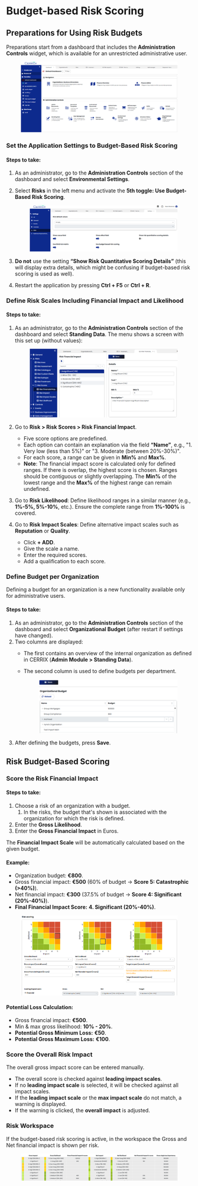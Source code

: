 # Budget-based Risk Scoring

## Preparations for Using Risk Budgets

Preparations start from a dashboard that includes the **Administration Controls** widget, which is available for an unrestricted administrative user.

<figure><img src="../../../.gitbook/assets/image (1) (1) (1) (1) (1) (1) (1) (1) (1).png" alt=""><figcaption></figcaption></figure>

### Set the Application Settings to Budget-Based Risk Scoring

#### Steps to take:

1. As an administrator, go to the **Administration Controls** section of the dashboard and select **Environmental Settings**.
2.  Select **Risks** in the left menu and activate the **5th toggle: Use Budget-Based Risk Scoring**.

    <figure><img src="../../../.gitbook/assets/image (1) (1) (1) (1) (1) (1) (1) (1) (1) (1).png" alt=""><figcaption></figcaption></figure>
3. **Do not** use the setting **“Show Risk Quantitative Scoring Details”** (this will display extra details, which might be confusing if budget-based risk scoring is used as well).
4. Restart the application by pressing **Ctrl + F5** or **Ctrl + R**.

### Define Risk Scales Including Financial Impact and Likelihood

#### Steps to take:

1.  As an administrator, go to the **Administration Controls** section of the dashboard and select **Standing Data**. The menu shows a screen with this set up (without values):

    <figure><img src="../../../.gitbook/assets/image (2) (1) (1) (1) (1).png" alt=""><figcaption></figcaption></figure>
2. Go to **Risk > Risk Scores > Risk Financial Impact**.
   * Five score options are predefined.
   * Each option can contain an explanation via the field **“Name”**, e.g., "1. Very low (less than 5%)" or "3. Moderate (between 20%-30%)".
   * For each score, a range can be given in **Min%** and **Max%**.
   * **Note**: The financial impact score is calculated only for defined ranges. If there is overlap, the highest score is chosen. Ranges should be contiguous or slightly overlapping. The **Min%** of the lowest range and the **Max%** of the highest range can remain undefined.
3. Go to **Risk Likelihood**: Define likelihood ranges in a similar manner (e.g., **1%-5%, 5%-10%**, etc.). Ensure the complete range from **1%-100%** is covered.
4. Go to **Risk Impact Scales**: Define alternative impact scales such as **Reputation** or **Quality**.
   * Click **+ ADD**.
   * Give the scale a name.
   * Enter the required scores.
   * Add a qualification to each score.

### Define Budget per Organization

Defining a budget for an organization is a new functionality available only for administrative users.

#### Steps to take:

1. As an administrator, go to the **Administration Controls** section of the dashboard and select **Organizational Budget** (after restart if settings have changed).
2. Two columns are displayed:
   * The first contains an overview of the internal organization as defined in CERRIX (**Admin Module > Standing Data**).
   *   The second column is used to define budgets per department.

       <figure><img src="../../../.gitbook/assets/image (3) (1) (1).png" alt=""><figcaption></figcaption></figure>
3. After defining the budgets, press **Save**.

## Risk Budget-Based Scoring

### Score the Risk Financial Impact

#### Steps to take:

1. Choose a risk of an organization with a budget.
   1. In the risks, the budget that's shown is associated with the organization for which the risk is defined.
2. Enter the **Gross Likelihood**.
3. Enter the **Gross Financial Impact** in Euros.

The **Financial Impact Scale** will be automatically calculated based on the given budget.

#### Example:

* Organization budget: **€800**.
* Gross financial impact: **€500** (60% of budget → **Score 5: Catastrophic (>40%)**).
* Net financial impact: **€300** (37.5% of budget → **Score 4: Significant (20%-40%)**).
* **Final Financial Impact Score:** **4. Significant (20%-40%)**.

<figure><img src="../../../.gitbook/assets/image (4) (1) (1).png" alt=""><figcaption></figcaption></figure>

#### Potential Loss Calculation:

* Gross financial impact: **€500**.
* Min & max gross likelihood: **10% - 20%**.
* **Potential Gross Minimum Loss:** **€50**.
* **Potential Gross Maximum Loss:** **€100**.

### Score the Overall Risk Impact

The overall gross impact score can be entered manually.

* The overall score is checked against **leading impact scales**.
* If no **leading impact scale** is selected, it will be checked against all impact scales.
* If the **leading impact scale** or the **max impact scale** do not match, a warning is displayed.
* If the warning is clicked, the **overall impact** is adjusted.

### Risk Workspace

If the budget-based risk scoring is active, in the workspace the Gross and Net financial impact is shown per risk.

<figure><img src="../../../.gitbook/assets/image (1) (1) (1) (2) (1).png" alt=""><figcaption></figcaption></figure>


